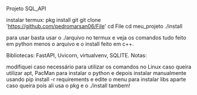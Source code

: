 Projeto SQL_API

instalar termux:
pkg install git 
git clone
'https://github.com/pedromarsan06/File'
cd File
cd meu_projeto
./install

para usar basta usar o ./arquivo no termux e veja os comandos tudo feito em python menos o arquivo e o install feito em c++.

Bibliotecas:
FastAPI, Uvicorn, virtualvenv, SQLITE.
Notas:

modifiquei caso necessário para utilizar os comandos no Linux caso queira utilizar apt, PacMan para instalar o python e depois instalar manualmente usando pip install -r requirements
e edite o menu para instalar libs aparte caso queira pois ali usa o pkg e o ./install tambem!
